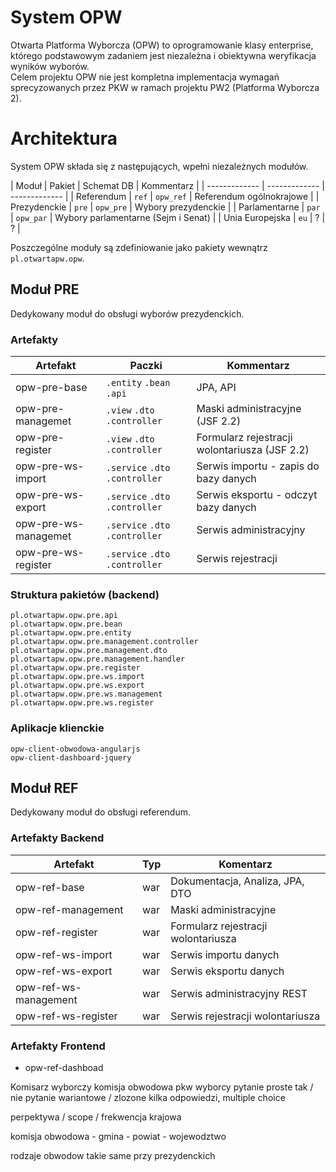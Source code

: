 # System OPW
Otwarta Platforma Wyborcza (OPW) to oprogramowanie klasy enterprise, którego podstawowym zadaniem jest niezależna i obiektywna weryfikacja wyników wyborów.  
Celem projektu OPW nie jest kompletna implementacja wymagań sprecyzowanych przez PKW w ramach projektu PW2 (Platforma Wyborcza 2).

# Architektura
System OPW składa się z następujących, wpełni niezależnych modułów.

| Moduł | Pakiet | Schemat DB | Kommentarz |
| ------------- | ------------- | ------------- |
| Referendum | `ref` | `opw_ref` |  Referendum ogólnokrajowe |
| Prezydenckie  | `pre` | `opw_pre` |  Wybory prezydenckie |
| Parlamentarne  | `par` | `opw_par` | Wybory parlamentarne (Sejm i Senat) |
| Unia Europejska  | `eu` | ? | ? |

Poszczególne moduły są zdefiniowanie jako pakiety wewnątrz `pl.otwartapw.opw`.

## Moduł PRE
Dedykowany moduł do obsługi wyborów prezydenckich.

### Artefakty

| Artefakt | Paczki | Kommentarz |
| ------------- | ------------- | ------------- |
| opw-pre-base | `.entity` `.bean` `.api` | JPA, API |
| opw-pre-managemet | `.view` `.dto` `.controller` | Maski administracyjne (JSF 2.2) |
| opw-pre-register | `.view` `.dto` `.controller` | Formularz rejestracji wolontariusza (JSF 2.2) |
| opw-pre-ws-import | `.service` `.dto` `.controller` | Serwis importu - zapis do bazy danych |
| opw-pre-ws-export | `.service` `.dto` `.controller` | Serwis eksportu - odczyt bazy danych |
| opw-pre-ws-managemet | `.service` `.dto` `.controller` | Serwis administracyjny |
| opw-pre-ws-register | `.service` `.dto` `.controller` | Serwis rejestracji |

### Struktura pakietów (backend)
`pl.otwartapw.opw.pre.api`  
`pl.otwartapw.opw.pre.bean`  
`pl.otwartapw.opw.pre.entity`  
`pl.otwartapw.opw.pre.management.controller`  
`pl.otwartapw.opw.pre.management.dto`  
`pl.otwartapw.opw.pre.management.handler`  
`pl.otwartapw.opw.pre.register`  
`pl.otwartapw.opw.pre.ws.import`  
`pl.otwartapw.opw.pre.ws.export`  
`pl.otwartapw.opw.pre.ws.management`  
`pl.otwartapw.opw.pre.ws.register`  

### Aplikacje klienckie
`opw-client-obwodowa-angularjs`  
`opw-client-dashboard-jquery`  


## Moduł REF
Dedykowany moduł do obsługi referendum.

### Artefakty Backend

| Artefakt | Typ | Komentarz |
| ------------- | ------------- | ------------- |
| opw-ref-base | war | Dokumentacja, Analiza, JPA, DTO  |
| opw-ref-management | war | Maski administracyjne |
| opw-ref-register | war | Formularz rejestracji wolontariusza |
| opw-ref-ws-import | war | Serwis importu danych |
| opw-ref-ws-export | war | Serwis eksportu danych |
| opw-ref-ws-management | war | Serwis administracyjny REST  |
| opw-ref-ws-register | war | Serwis rejestracji wolontariusza |

### Artefakty Frontend
* opw-ref-dashboad

Komisarz wyborczy
komisja obwodowa
pkw
wyborcy
pytanie proste tak / nie
pytanie wariantowe / zlozone kilka odpowiedzi, multiple choice



perpektywa / scope / frekwencja
krajowa

komisja obwodowa - gmina - powiat - wojewodztwo

rodzaje obwodow takie same przy prezydenckich
